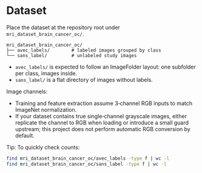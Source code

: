 # Dataset

Place the dataset at the repository root under `mri_dataset_brain_cancer_oc/`.

```
mri_dataset_brain_cancer_oc/
├── avec_labels/        # labeled images grouped by class
└── sans_label/         # unlabeled study images
```

- `avec_labels/` is expected to follow an ImageFolder layout: one subfolder per class, images inside.
- `sans_label/` is a flat directory of images without labels.

Image channels:
- Training and feature extraction assume 3‑channel RGB inputs to match ImageNet normalization.
- If your dataset contains true single‑channel grayscale images, either replicate the channel to RGB when loading or introduce a small guard upstream; this project does not perform automatic RGB conversion by default.

Tip: To quickly check counts:
```bash
find mri_dataset_brain_cancer_oc/avec_labels -type f | wc -l
find mri_dataset_brain_cancer_oc/sans_label -type f | wc -l
```
